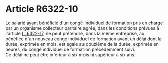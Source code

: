 # Article R6322-10

  
Le salarié ayant bénéficié d'un congé individuel de formation pris en charge par un organisme collecteur paritaire agréé, dans les conditions prévues à l'article [L. 6322-17][1], ne peut prétendre, dans la même entreprise, au bénéfice d'un nouveau congé individuel de formation avant un délai dont la durée, exprimée en mois, est égale au douzième de la durée, exprimée en heures, du congé individuel de formation précédemment suivi.   
Ce délai ne peut être inférieur à six mois ni supérieur à six ans.

 [1]: /affichCodeArticle.do?cidTexte=LEGITEXT000006072050&idArticle=LEGIARTI000006904175&dateTexte=&categorieLien=cid